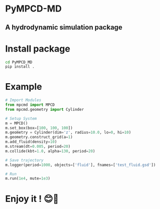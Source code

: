 # PyMPCD-MD
## A hydrodynamic simulation package

# Install package
```Bash
cd PyMPCD_MD
pip install .
```

# Example
```Python
# Import Modules
from mpcmd import MPCD
from mpcmd.geometry import Cylinder

# Setup System
m = MPCD()
m.set_box(box=[100, 100, 100])
m.geometry = Cylinder(dim='z', radius=10.0, lo=0, hi=10)
m.geometry.construct_grid(a=1)
m.add_fluid(density=10)
m.stream(dt=0.005, period=20)
m.collide(kbt=1.0, alpha=130, period=20)

# Save trajectory
m.logger(period=1000, objects=['fluid'], fnames=['test_fluid.gsd'])

# Run
m.run(1e4, mute=1e3)
```

# Enjoy it ! 😊🤪
